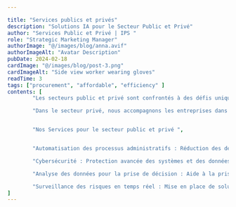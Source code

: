 ```yaml
---

title: "Services publics et privés"
description: "Solutions IA pour le Secteur Public et Privé"
author: "Services Public et Privé | IPS "
role: "Strategic Marketing Manager"
authorImage: "@/images/blog/anna.avif"
authorImageAlt: "Avatar Description"
pubDate: 2024-02-18
cardImage: "@/images/blog/post-3.png"
cardImageAlt: "Side view worker wearing gloves"
readTime: 3
tags: ["procurement", "affordable", "efficiency" ]
contents: [
        "Les secteurs public et privé sont confrontés à des défis uniques en matière de gestion des ressources, de sécurité et d’efficacité opérationnelle. Pour le secteur public, IPS propose des solutions d’intelligence artificielle et de gestion des données pour améliorer la gestion des infrastructures critiques, optimiser la prise de décision basée sur les données, et renforcer la cybersécurité. Nos solutions aident à la gestion des réseaux d’énergie, de transport, et des services aux citoyens, tout en offrant des outils pour la surveillance en temps réel et la gestion de la maintenance prédictive des infrastructures.",

        "Dans le secteur privé, nous accompagnons les entreprises dans l’automatisation des processus, l’optimisation des chaînes d’approvisionnement et la gestion des risques. Nos solutions permettent de mieux comprendre les comportements des consommateurs, d’améliorer la performance des opérations, et de réduire les coûts tout en garantissant une croissance durable. Que ce soit pour la production, la logistique, ou la gestion des données, nous offrons des outils adaptés à chaque secteur pour répondre efficacement aux besoins spécifiques de chaque organisation.",


        "Nos Services pour le secteur public et privé ",


        "Automatisation des processus administratifs : Réduction des délais et des coûts liés aux services publics grâce à l’automatisation.", 

        "Cybersécurité : Protection avancée des systèmes et des données contre les cyberattaques, afin de sécuriser les informations sensibles dans les secteurs public et privé.", 

        "Analyse des données pour la prise de décision : Aide à la prise de décisions stratégiques grâce à l’analyse des données en temps réel, favorisant une gestion éclairée dans les deux secteurs.",

        "Surveillance des risques en temps réel : Mise en place de solutions de surveillance des risques pour assurer la sécurité des infrastructures et des opérations dans les secteurs public et privé."
]
---
```

